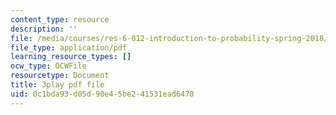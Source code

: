 ```yaml
---
content_type: resource
description: ''
file: /media/courses/res-6-012-introduction-to-probability-spring-2018/0c1bda93d05d90e45be241531ead6470_9QJt03983Gg.pdf
file_type: application/pdf
learning_resource_types: []
ocw_type: OCWFile
resourcetype: Document
title: 3play pdf file
uid: 0c1bda93-d05d-90e4-5be2-41531ead6470
---
```

